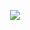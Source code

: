 <p align="center">
  <a href="https://portfolio.am.tumo.world/p/qy2p486xv3we1d3q3xn8e7nrgl1j5moz">
    <img src="https://newsroom.aua.am/files/2017/08/american-times_tumo-center-logo-2-800x352.png">
  </a>
</p>
